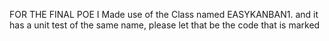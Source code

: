 FOR THE FINAL POE I Made use of the Class named EASYKANBAN1. and it has a unit test of the same name, please let that be the code that is marked 
